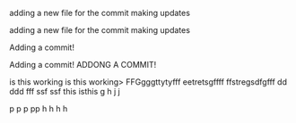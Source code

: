 
adding a new file for the commit making updates 

adding a new file for the commit making updates


Adding a commit!

Adding a commit!
ADDONG A COMMIT!

is this working
is this working>
FFGgggttytyfff
eetretsgffff
ffstregsdfgfff
dd
ddd
fff
ssf
ssf
this isthis 
g
h
j
j

p
p
p
pp
h
h
h
h

